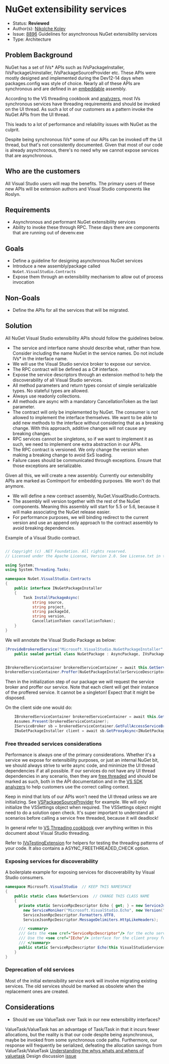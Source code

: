 # NuGet extensibility services

* Status: **Reviewed**
* Author(s): [Nikolche Kolev](https://github.com/nkolev92)
* Issue: [8896](https://github.com/NuGet/Home/issues/9062) Guidelines for asynchronous NuGet extensibility services
* Type: Architecture

## Problem Background

NuGet has a set of IVs* APIs such as IVsPackageInstaller, IVsPackageUninstaller, IVsPackageSourceProvider etc.
These APIs were mostly designed and implemented during the Dev12-14 days when packages.config was style of choice.
Nearly all of these APIs are synchronous and are defined in an [embeddable](https://www.nuget.org/packages/NuGet.VisualStudio/) assembly.

According to the VS threading cookbook and [analyzers](https://github.com/microsoft/vs-threading/blob/master/doc/analyzers/VSTHRD010.md), most IVs synchronous services have threading requirements and should be invoked on the UI thread.
As such a lot of our customers as a pattern invoke the NuGet APIs from the UI thread.

This leads to a lot of performance and reliability issues with NuGet as the culprit.

Despite being synchronous IVs* some of our APIs can be invoked off the UI thread, but that's not consistently documented.
Given that most of our code is already asynchronous, there's no need why we cannot expose services that are asynchronous.

## Who are the customers

All Visual Studio users will reap the benefits.
The primary users of these new APIs will be extension authors and Visual Studio components like Roslyn.

## Requirements

* Asynchronous and performant NuGet extensibility services
* Ability to invoke these through RPC. These days there are components that are running out of devenv.exe

## Goals

* Define a guideline for designing asynchronous NuGet services
* Introduce a new assembly/package called `NuGet.VisualStudio.Contracts`
* Expose them through an extensibility mechanism to allow out of process invocation

## Non-Goals

* Define the APIs for all the services that will be migrated.

## Solution

All NuGet Visual Studio extensibility APIs should follow the guidelines below.

* The service and interface name should describe what, rather than how. Consider including the name NuGet in the service names. Do not include IVs* in the interface name.
* We will use the Visual Studio service broker to expose our service.
* The RPC contract will be defined as a C# interface.
* Expose the service descriptors through an extension method to help the discoverability of all Visual Studio services.
* All method parameters and return types consist of simple serializable types. No stateful types are allowed.
* Always use readonly collections.
* All methods are async with a mandatory CancellationToken as the last parameter.
* The contract will only be implemented by NuGet. The consumer is *not* allowed to implement the interface themselves. We want to be able to add new methods to the interface without considering that as a breaking change. With this approach, additive changes will not cause any breaking changes.
* RPC services cannot be singletons, so if we want to implement it as such, we need to implement one extra abstraction in our APIs.
* The RPC contract is versioned. We only change the version when making a breaking change to avoid SxS loading.
* Failure cases should be communicated through exceptions. Ensure that those exceptions are serializable.

Given all this, we will create a new assembly.
Currently our extensibility APIs are marked as ComImport for embedding purposes. We won't do that anymore.

* We will define a new contract assembly, NuGet.VisualStudio.Contracts.
* The assembly will version together with the rest of the NuGet components. Meaning this assembly will start for 5.5 or 5.6, because it will make associating the NuGet release easier.
* For performance purposes, we will binding redirect to the current version and use an append only approach to the contract assembly to avoid breaking dependencies.

Example of a Visual Studio contract.

```cs

// Copyright (c) .NET Foundation. All rights reserved.
// Licensed under the Apache License, Version 2.0. See License.txt in the project root for license information.

using System;
using System.Threading.Tasks;

namespace NuGet.VisualStudio.Contracts
{
    public interface INuGetPackageInstaller
    {
        Task InstallPackageAsync(
            string source,
            string project,
            string packageId,
            string version,
            CancellationToken cancellationToken);
    }
}
```

We will annotate the Visual Studio Package as below:

```cs
[ProvideBrokeredService("Microsoft.VisualStudio.NuGetPackageInstaller", "1.0", Audience = ServiceAudience.Remote)]
    public sealed partial class NuGetPackage : AsyncPackage, IVsPackageExtensionProvider, IVsPersistSolutionOpts
```

```cs

IBrokeredServiceContainer brokeredServiceContainer = await this.GetServiceAsync<SVsBrokeredServiceContainer, IBrokeredServiceContainer>();
brokeredServiceContainer.Proffer(NuGetPackageInstallerServiceDescriptor, factory: ServicesUtility.GetPackageInstallerServiceFactory());
```

Then in the initialization step of our package we will request the service broker and proffer our service.
Note that each client will get their instance of the proffered service. It cannot be a singleton! Expect that it might be disposed. 

On the client side one would do:

```cs
    IBrokeredServiceContainer brokeredServiceContainer = await this.GetServiceAsync<SVsBrokeredServiceContainer, IBrokeredServiceContainer>();
    Assumes.Present(brokeredServiceContainer);
    IServiceBroker sb = brokeredServiceContainer.GetFullAccessServiceBroker();
    INuGetPackageInstaller client = await sb.GetProxyAsync<INuGetPackageInstaller>(NuGetPackageInstallerServiceDescriptor, this.DisposalToken);
```

### Free threaded services considerations

Performance is always one of the primary considerations.
Whether it's a service we expose for extensibility purposes, or just an internal NuGet bit, we should always strive to write async code, and minimize the UI thread dependencies if at all possible.
If our services do not have any UI thread dependencies in any scenario, then they are [free threaded](https://github.com/microsoft/vs-threading/blob/b680de515d6210c4028598b988187c3aed33aabc/doc/cookbook_vs.md#how-do-i-effectively-verify-that-my-code-is-fully-free-threaded) and should be marked as such, both in the API documentation and in the [VS SDK analyzers](https://github.com/microsoft/VSSDK-Analyzers/blob/b0c5ddf01e137c6c938e9f37806210b9445f814b/src/Microsoft.VisualStudio.SDK.Analyzers.CodeFixes/build/AdditionalFiles/vs-threading.MembersRequiringMainThread.txt) to help customers use the correct calling context.

Keep in mind that lots of our APIs won't need the UI thread unless we are initializing. See [VSPackageSourceProvider](https://github.com/NuGet/NuGet.Client/blob/f64621487c0b454eda4b98af853bf4a528bef72a/src/NuGet.Clients/NuGet.VisualStudio.Implementation/Extensibility/VsPackageSourceProvider.cs) for example. We will only initialize the VSSettings object when required. The VSSettings object might need to do a solution open check. It's super important to understand all scenarios before calling a service free threaded, because it will deadlock!

In general refer to [VS Threading cookbook](https://github.com/microsoft/vs-threading/blob/b680de515d6210c4028598b988187c3aed33aabc/doc/cookbook_vs.md) over anything written in this document about Visual Studio threading.

Refer to [IVsTestingExtension](https://github.com/NuGet/Entropy/tree/5215f3265663bd9c6f1c355b1d3190b803bd9600/IVsTestingExtension) for helpers for testing the threading patterns of your code. It also contains a ASYNC_FREETHREADED_CHECK option.

### Exposing services for discoverability

A boilerplate example for exposing services for discoverability by Visual Studio consumers.

```cs
namespace Microsoft.VisualStudio  // KEEP THIS NAMESPACE
{
    public static class NuGetServices  // CHANGE THIS CLASS NAME
    {
      private static ServiceRpcDescriptor Echo { get; } = new ServiceJsonRpcDescriptor(
        new ServiceMoniker("Microsoft.VisualStudio.Echo", new Version("1.0")),
        ServiceJsonRpcDescriptor.Formatters.UTF8,
        ServiceJsonRpcDescriptor.MessageDelimiters.HttpLikeHeaders);

      /// <summary>
      /// Gets the <see cref="ServiceRpcDescriptor"/> for the echo service.
      /// Use the <see cref="IEcho"/> interface for the client proxy for this service.
      /// </summary>
      public static ServiceRpcDescriptor Echo(this VisualStudioServices.VS2019_5Services svc) => Echo; // CHANGE SERVICE NAME
    }
}
```

### Deprecation of old services

Most of the initial extensibility service work will involve migrating existing services.
The old services should be marked as obsolete when the replacement ones are created.

## Considerations

* Should we use ValueTask over Task in our new extensibility interfaces?

ValueTask/ValueTask<TResult> has an advantage of Task/Task<TResult> in that it incurs fewer allocations, but the reality is that our code despite being asynchronous, maybe be invoked from some synchronous code paths. Furthermore, our response will frequently be serialized, defeating the allocation savings from ValueTask/ValueTask<TRest>
[Understanding the whys whats and whens of valuetask](https://devblogs.microsoft.com/dotnet/understanding-the-whys-whats-and-whens-of-valuetask/
)
Design discussion [issue](https://github.com/dotnet/corefx/issues/27445)
